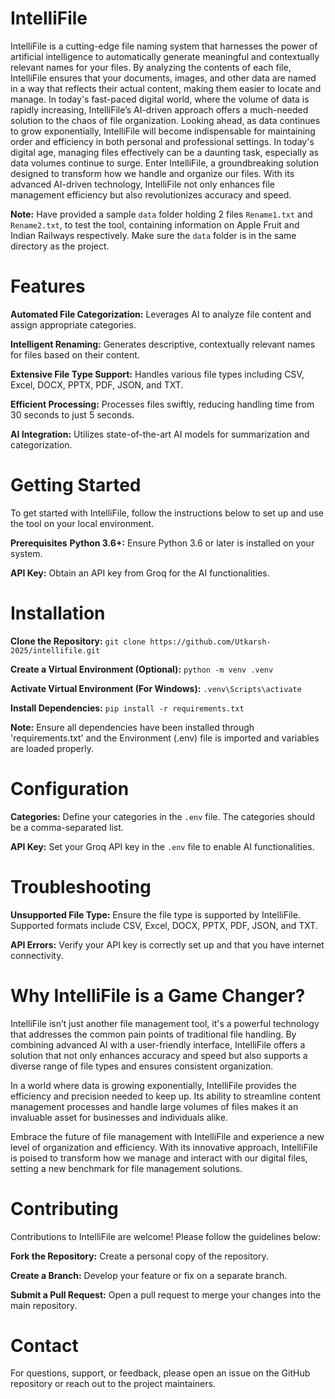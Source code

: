 # IntelliFile
IntelliFile is a cutting-edge file naming system that harnesses the power of artificial intelligence to automatically generate meaningful and contextually relevant names for your files. By analyzing the contents of each file, IntelliFile ensures that your documents, images, and other data are named in a way that reflects their actual content, making them easier to locate and manage. In today's fast-paced digital world, where the volume of data is rapidly increasing, IntelliFile’s AI-driven approach offers a much-needed solution to the chaos of file organization. Looking ahead, as data continues to grow exponentially, IntelliFile will become indispensable for maintaining order and efficiency in both personal and professional settings. In today's digital age, managing files effectively can be a daunting task, especially as data volumes continue to surge. Enter IntelliFile, a groundbreaking solution designed to transform how we handle and organize our files. With its advanced AI-driven technology, IntelliFile not only enhances file management efficiency but also revolutionizes accuracy and speed.

__Note:__ Have provided a sample `data` folder holding 2 files `Rename1.txt` and `Rename2.txt`, to test the tool, containing information on Apple Fruit and Indian Railways respectively. Make sure the `data` folder is in the same directory as the project.

# Features
__Automated File Categorization:__ Leverages AI to analyze file content and assign appropriate categories.

__Intelligent Renaming:__ Generates descriptive, contextually relevant names for files based on their content.

__Extensive File Type Support:__ Handles various file types including CSV, Excel, DOCX, PPTX, PDF, JSON, and TXT.

__Efficient Processing:__ Processes files swiftly, reducing handling time from 30 seconds to just 5 seconds.

__AI Integration:__ Utilizes state-of-the-art AI models for summarization and categorization.

# Getting Started
To get started with IntelliFile, follow the instructions below to set up and use the tool on your local environment.

__Prerequisites__
__Python 3.6+:__ Ensure Python 3.6 or later is installed on your system.

__API Key:__ Obtain an API key from Groq for the AI functionalities.

# Installation
__Clone the Repository:__ `git clone https://github.com/Utkarsh-2025/intellifile.git`

__Create a Virtual Environment (Optional):__ `python -m venv .venv`

__Activate Virtual Environment (For Windows):__ `.venv\Scripts\activate`

__Install Dependencies:__ `pip install -r requirements.txt`

__Note:__ Ensure all dependencies have been installed through 'requirements.txt' and the Environment (.env) file is imported and variables are loaded properly.

# Configuration
__Categories:__ Define your categories in the `.env` file. The categories should be a comma-separated list.

__API Key:__ Set your Groq API key in the `.env` file to enable AI functionalities.

# Troubleshooting
__Unsupported File Type:__ Ensure the file type is supported by IntelliFile. Supported formats include CSV, Excel, DOCX, PPTX, PDF, JSON, and TXT.

__API Errors:__ Verify your API key is correctly set up and that you have internet connectivity.

# Why IntelliFile is a Game Changer?

IntelliFile isn’t just another file management tool, it's a powerful technology that addresses the common pain points of traditional file handling. By combining advanced AI with a user-friendly interface, IntelliFile offers a solution that not only enhances accuracy and speed but also supports a diverse range of file types and ensures consistent organization.

In a world where data is growing exponentially, IntelliFile provides the efficiency and precision needed to keep up. Its ability to streamline content management processes and handle large volumes of files makes it an invaluable asset for businesses and individuals alike.

Embrace the future of file management with IntelliFile and experience a new level of organization and efficiency. With its innovative approach, IntelliFile is poised to transform how we manage and interact with our digital files, setting a new benchmark for file management solutions.

# Contributing
Contributions to IntelliFile are welcome! Please follow the guidelines below:

__Fork the Repository:__ Create a personal copy of the repository.

__Create a Branch:__ Develop your feature or fix on a separate branch.

__Submit a Pull Request:__ Open a pull request to merge your changes into the main repository.

# Contact
For questions, support, or feedback, please open an issue on the GitHub repository or reach out to the project maintainers.



